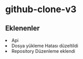 # github-clone-v3
<h2>Eklenenler</h2>
<li>Api</li>
<li>Dosya yükleme Hatası düzeltildi</li>
<li>Repository Düzenleme eklendi</li>

